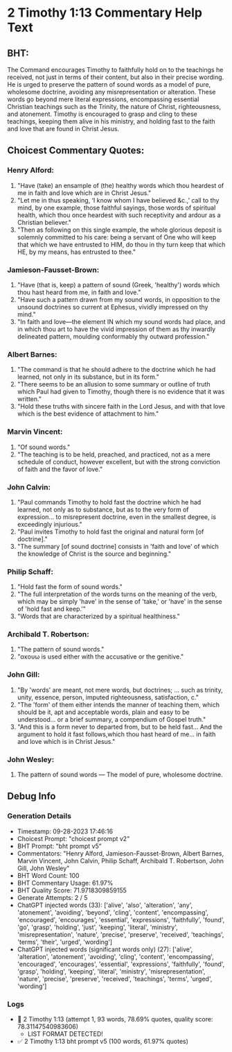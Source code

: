 # 2 Timothy 1:13 Commentary Help Text

## BHT:
The Command encourages Timothy to faithfully hold on to the teachings he received, not just in terms of their content, but also in their precise wording. He is urged to preserve the pattern of sound words as a model of pure, wholesome doctrine, avoiding any misrepresentation or alteration. These words go beyond mere literal expressions, encompassing essential Christian teachings such as the Trinity, the nature of Christ, righteousness, and atonement. Timothy is encouraged to grasp and cling to these teachings, keeping them alive in his ministry, and holding fast to the faith and love that are found in Christ Jesus.

## Choicest Commentary Quotes:
### Henry Alford:
1. "Have (take) an ensample of (the) healthy words which thou heardest of me in faith and love which are in Christ Jesus."
2. "Let me in thus speaking, ‘I know whom I have believed &c.,’ call to thy mind, by one example, those faithful sayings, those words of spiritual health, which thou once heardest with such receptivity and ardour as a Christian believer."
3. "Then as following on this single example, the whole glorious deposit is solemnly committed to his care: being a servant of One who will keep that which we have entrusted to HIM, do thou in thy turn keep that which HE, by my means, has entrusted to thee."

### Jamieson-Fausset-Brown:
1. "Have (that is, keep) a pattern of sound (Greek, 'healthy') words which thou hast heard from me, in faith and love."
2. "Have such a pattern drawn from my sound words, in opposition to the unsound doctrines so current at Ephesus, vividly impressed on thy mind."
3. "In faith and love—the element IN which my sound words had place, and in which thou art to have the vivid impression of them as thy inwardly delineated pattern, moulding conformably thy outward profession."

### Albert Barnes:
1. "The command is that he should adhere to the doctrine which he had learned, not only in its substance, but in its form."
2. "There seems to be an allusion to some summary or outline of truth which Paul had given to Timothy, though there is no evidence that it was written."
3. "Hold these truths with sincere faith in the Lord Jesus, and with that love which is the best evidence of attachment to him."

### Marvin Vincent:
1. "Of sound words."
2. "The teaching is to be held, preached, and practiced, not as a mere schedule of conduct, however excellent, but with the strong conviction of faith and the favor of love."

### John Calvin:
1. "Paul commands Timothy to hold fast the doctrine which he had learned, not only as to substance, but as to the very form of expression... to misrepresent doctrine, even in the smallest degree, is exceedingly injurious."
2. "Paul invites Timothy to hold fast the original and natural form [of doctrine]."
3. "The summary [of sound doctrine] consists in 'faith and love' of which the knowledge of Christ is the source and beginning."

### Philip Schaff:
1. "Hold fast the form of sound words." 
2. "The full interpretation of the words turns on the meaning of the verb, which may be simply 'have' in the sense of 'take,' or 'have' in the sense of 'hold fast and keep.'"
3. "Words that are characterized by a spiritual healthiness."

### Archibald T. Robertson:
1. "The pattern of sound words." 
2. "ακουω is used either with the accusative or the genitive."

### John Gill:
1. "By 'words' are meant, not mere words, but doctrines; ... such as trinity, unity, essence, person, imputed righteousness, satisfaction, c."
2. "The 'form' of them either intends the manner of teaching them, which should be it, apt and acceptable words, plain and easy to be understood... or a brief summary, a compendium of Gospel truth."
3. "And this is a form never to departed from, but to be held fast... And the argument to hold it fast follows,which thou hast heard of me... in faith and love which is in Christ Jesus."

### John Wesley:
1. The pattern of sound words — The model of pure, wholesome doctrine.


## Debug Info
### Generation Details
- Timestamp: 09-28-2023 17:46:16
- Choicest Prompt: "choicest prompt v2"
- BHT Prompt: "bht prompt v5"
- Commentators: "Henry Alford, Jamieson-Fausset-Brown, Albert Barnes, Marvin Vincent, John Calvin, Philip Schaff, Archibald T. Robertson, John Gill, John Wesley"
- BHT Word Count: 100
- BHT Commentary Usage: 61.97%
- BHT Quality Score: 71.9718309859155
- Generate Attempts: 2 / 5
- ChatGPT injected words (33):
	['alive', 'also', 'alteration', 'any', 'atonement', 'avoiding', 'beyond', 'cling', 'content', 'encompassing', 'encouraged', 'encourages', 'essential', 'expressions', 'faithfully', 'found', 'go', 'grasp', 'holding', 'just', 'keeping', 'literal', 'ministry', 'misrepresentation', 'nature', 'precise', 'preserve', 'received', 'teachings', 'terms', 'their', 'urged', 'wording']
- ChatGPT injected words (significant words only) (27):
	['alive', 'alteration', 'atonement', 'avoiding', 'cling', 'content', 'encompassing', 'encouraged', 'encourages', 'essential', 'expressions', 'faithfully', 'found', 'grasp', 'holding', 'keeping', 'literal', 'ministry', 'misrepresentation', 'nature', 'precise', 'preserve', 'received', 'teachings', 'terms', 'urged', 'wording']

### Logs
- 🔄 2 Timothy 1:13 (attempt 1, 93 words, 78.69% quotes, quality score: 78.31147540983606) 
	- LIST FORMAT DETECTED!
- ✅ 2 Timothy 1:13 bht prompt v5 (100 words, 61.97% quotes)